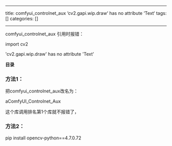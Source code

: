 
--- 
title:  comfyui_controlnet_aux ‘cv2.gapi.wip.draw‘ has no attribute ‘Text‘ 
tags: []
categories: [] 

---


comfyui_controlnet_aux 引用时报错：

import cv2

'cv2.gapi.wip.draw' has no attribute 'Text'

**目录**









### 方法1：

把comfyui_controlnet_aux改名为：

aComfyUI_Controlnet_Aux

这个库调用排名第1个库就不报错了，

### 方法2：

pip install opencv-python==4.7.0.72
